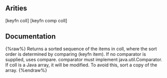 ## Arities
[keyfn coll]
[keyfn comp coll]

## Documentation
{%raw%}
Returns a sorted sequence of the items in coll, where the sort
  order is determined by comparing (keyfn item).  If no comparator is
  supplied, uses compare.  comparator must implement
  java.util.Comparator.  If coll is a Java array, it will be modified.
  To avoid this, sort a copy of the array.
{%endraw%}

